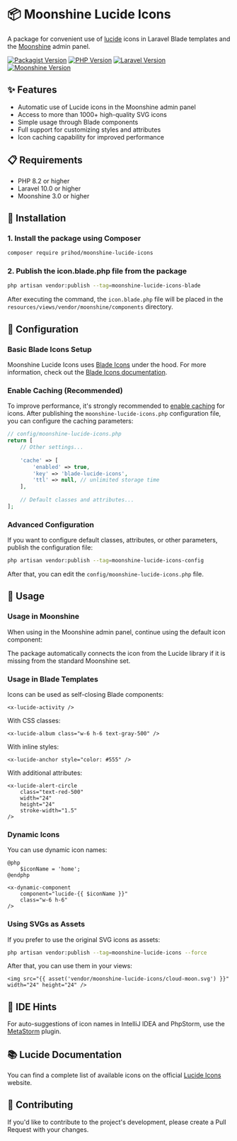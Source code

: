 # 📦 Moonshine Lucide Icons

A package for convenient use of [lucide](https://lucide.dev/icons/) icons in Laravel Blade templates and the [Moonshine](https://github.com/moonshine-software/moonshine) admin panel.

[![Packagist Version](https://img.shields.io/packagist/v/prihod/moonshine-lucide-icons.svg)](https://packagist.org/packages/prihod/moonshine-lucide-icons)
[![PHP Version](https://img.shields.io/badge/php-%3E%3D%208.2-8892BF.svg)](https://www.php.net/)
[![Laravel Version](https://img.shields.io/badge/laravel-%3E%3D%2010.0-FF2D20.svg)](https://laravel.com/)
[![Moonshine Version](https://img.shields.io/badge/moonshine-%3E%3D%203.0-blue.svg)](https://github.com/moonshine-software/moonshine)

## ✨ Features

- Automatic use of Lucide icons in the Moonshine admin panel
- Access to more than 1000+ high-quality SVG icons
- Simple usage through Blade components
- Full support for customizing styles and attributes
- Icon caching capability for improved performance

## 📋 Requirements

- PHP 8.2 or higher
- Laravel 10.0 or higher
- Moonshine 3.0 or higher

## 🚀 Installation

### 1. Install the package using Composer

```bash
composer require prihod/moonshine-lucide-icons
```

### 2. Publish the icon.blade.php file from the package

```bash
php artisan vendor:publish --tag=moonshine-lucide-icons-blade
```

After executing the command, the `icon.blade.php` file will be placed in the `resources/views/vendor/moonshine/components` directory.

## 🔧 Configuration

### Basic Blade Icons Setup

Moonshine Lucide Icons uses [Blade Icons](https://github.com/blade-ui-kit/blade-icons) under the hood. For more information, check out the [Blade Icons documentation](https://github.com/blade-ui-kit/blade-icons).

### Enable Caching (Recommended)

To improve performance, it's strongly recommended to [enable caching](https://github.com/blade-ui-kit/blade-icons#caching) for icons. After publishing the `moonshine-lucide-icons.php` configuration file, you can configure the caching parameters:

```php
// config/moonshine-lucide-icons.php
return [
    // Other settings...
    
    'cache' => [
        'enabled' => true, 
        'key' => 'blade-lucide-icons',
        'ttl' => null, // unlimited storage time
    ],
    
    // Default classes and attributes...
];
```

### Advanced Configuration

If you want to configure default classes, attributes, or other parameters, publish the configuration file:

```bash
php artisan vendor:publish --tag=moonshine-lucide-icons-config
```

After that, you can edit the `config/moonshine-lucide-icons.php` file.

## 🎨 Usage

### Usage in Moonshine

When using in the Moonshine admin panel, continue using the default icon component:

The package automatically connects the icon from the Lucide library if it is missing from the standard Moonshine set.

### Usage in Blade Templates

Icons can be used as self-closing Blade components:

```blade
<x-lucide-activity />
```

With CSS classes:

```blade
<x-lucide-album class="w-6 h-6 text-gray-500" />
```

With inline styles:

```blade
<x-lucide-anchor style="color: #555" />
```

With additional attributes:

```blade
<x-lucide-alert-circle 
    class="text-red-500"
    width="24"
    height="24"
    stroke-width="1.5"
/>
```

### Dynamic Icons

You can use dynamic icon names:

```blade
@php
    $iconName = 'home';
@endphp

<x-dynamic-component 
    component="lucide-{{ $iconName }}" 
    class="w-6 h-6" 
/>
```

### Using SVGs as Assets

If you prefer to use the original SVG icons as assets:

```bash
php artisan vendor:publish --tag=moonshine-lucide-icons --force
```

After that, you can use them in your views:

```blade
<img src="{{ asset('vendor/moonshine-lucide-icons/cloud-moon.svg') }}" width="24" height="24" />
```

## 🧠 IDE Hints

For auto-suggestions of icon names in IntelliJ IDEA and PhpStorm, use the [MetaStorm](https://plugins.jetbrains.com/plugin/26121-metastorm) plugin.

## 📚 Lucide Documentation

You can find a complete list of available icons on the official [Lucide Icons](https://lucide.dev/icons/) website.

## 🤝 Contributing

If you'd like to contribute to the project's development, please create a Pull Request with your changes.